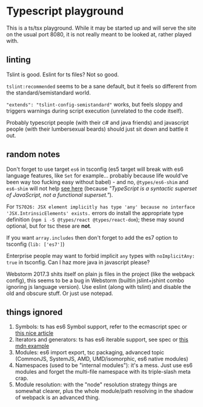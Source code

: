 Typescript playground
=====================

This is a ts/tsx playground. While it may be started up and will serve the site
on the usual port 8080, it is not really meant to be looked at, rather played with.

## linting

Tslint is good. Eslint for ts files? Not so good.

`tslint:recommended` seems to be a sane default, but it feels so different
from the standard/semistandard world.

`"extends": "tslint-config-semistandard"` works, but feels sloppy and triggers
warnings during script execution (unrelated to the code itself).

Probably typescript people (with their c# and java friends) and javascript people
(with their lumbersexual beards) should just sit down and battle it out.

## random notes

Don't forget to use target `es6` in tsconfig (es5 target will break with es6 language features,
like `Set` for example... probably because life would've been way too fucking easy without babel) - and no,
`@types/es6-shim` and `es6-shim` will not help [see here](https://github.com/Microsoft/TypeScript/issues/6842)
(because _"TypeScript is a syntactic superset of JavaScript, not a functional superset."_).

For `TS7026: JSX element implicitly has type 'any' because no interface 'JSX.IntrinsicElements' exists.`
errors do install the appropriate type definition (`npm i -S @types/react @types/react-dom`);
these may sound optional, but for tsc these are __not__.

If you want `array.includes` then don't forget to add the es7 option to tsconfig (`lib: ['es7']`)

Enterprise people may want to forbid implicit `any` types with `noImplicitAny: true` in tsconfig.
Can I haz more java in javascript please?

Webstorm 2017.3 shits itself on plain js files in the project (like the webpack config), this seems
to be a bug in Webstorm (builtin jslint+jshint combo ignoring js language version). Use eslint
(along with tslint) and disable the old and obscure stuff. Or just use notepad.

## things ignored

1. Symbols: ts has es6 Symbol support, refer to the ecmascript spec
   or [this nice article](https://www.keithcirkel.co.uk/metaprogramming-in-es6-symbols/)
2. Iterators and generators: ts has es6 iterable support, see spec
   or [this mdn example](https://developer.mozilla.org/en-US/docs/Web/JavaScript/Reference/Global_Objects/Symbol/iterator)
3. Modules: es6 import export, tsc packaging, advanced topic
   (CommonJS, SystemJS, AMD, UMD/isomorphic, es6 native modules)
4. Namespaces (used to be "internal modules"): it's a mess. Just use es6 modules and forget the
   multi-file namespace with its triple-slash meta crap.
5. Module resolution: with the "node" resolution strategy things are somewhat clearer,
   plus the whole module/path resolving in the shadow of webpack is an advanced thing.
